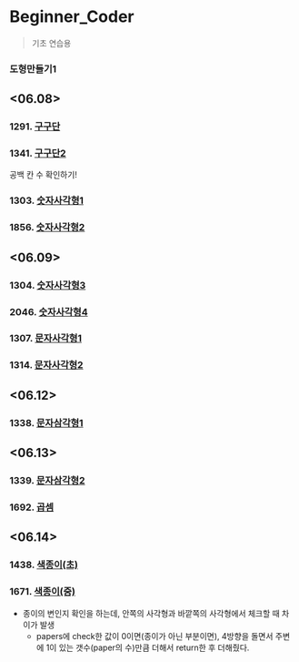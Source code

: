 # Beginner_Coder

> 기초 연습용

### 도형만들기1

## <06.08>

### 1291. [구구단](./Beginner_Coder/jo_1291.py)

### 1341. [구구단2](./Beginner_Coder/jo_1341.py)

공백 칸 수  확인하기!

### 1303. [숫자사각형1](./Beginner_Coder/jo_1303.py)

### 1856. [숫자사각형2](./Beginner_Coder/jo_1856.py)

## <06.09>

### 1304. [숫자사각형3](./Beginner_Coder/jo_1304.py)

### 2046. [숫자사각형4](./Beginner_Coder/jo_2046.py)

### 1307. [문자사각형1](./Beginner_Coder/jo_1307.py)

### 1314. [문자사각형2](./Beginner_Coder/jo_1314.py)

## <06.12>

### 1338. [문자삼각형1](./Beginner_Coder/jo_1338.py)

## <06.13>

### 1339. [문자삼각형2](./Beginner_Coder/jo_1339.py)

### 1692. [곱셈](./Beginner_Coder/jo_1692.py)

## <06.14>

### 1438. [색종이(초)](./Beginner_Coder/jo_1438.py)

### 1671. [색종이(중)](./Beginner_Coder/jo_1671.py)

- 종이의 변인지 확인을 하는데, 안쪽의 사각형과 바깥쪽의 사각형에서 체크할 때 차이가 발생
  - papers에 check한 값이 0이면(종이가 아닌 부분이면), 4방향을 돌면서 주변에 1이 있는 갯수(paper의 수)만큼 더해서 return한 후 더해줬다.

